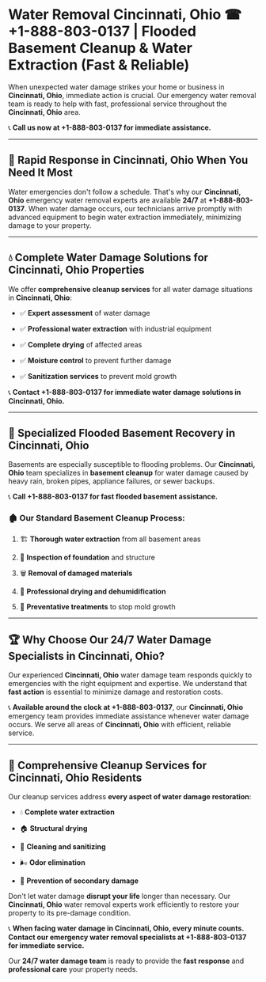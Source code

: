 # Water Removal Cincinnati, Ohio ☎ +1-888-803-0137 | Flooded Basement Cleanup & Water Extraction (Fast & Reliable)

When unexpected water damage strikes your home or business in **Cincinnati, Ohio**, immediate action is crucial. Our emergency water removal team is ready to help with fast, professional service throughout the **Cincinnati, Ohio** area. 

📞 **Call us now at +1-888-803-0137 for immediate assistance.**

---

## 🚀 Rapid Response in Cincinnati, Ohio When You Need It Most

Water emergencies don't follow a schedule. That's why our **Cincinnati, Ohio** emergency water removal experts are available **24/7** at **+1-888-803-0137**. When water damage occurs, our technicians arrive promptly with advanced equipment to begin water extraction immediately, minimizing damage to your property.

---

## 💧 Complete Water Damage Solutions for Cincinnati, Ohio Properties

We offer **comprehensive cleanup services** for all water damage situations in **Cincinnati, Ohio**:

- ✅ **Expert assessment** of water damage  
- ✅ **Professional water extraction** with industrial equipment  
- ✅ **Complete drying** of affected areas  
- ✅ **Moisture control** to prevent further damage  
- ✅ **Sanitization services** to prevent mold growth  

📞 **Contact +1-888-803-0137 for immediate water damage solutions in Cincinnati, Ohio.**

---

## 🌊 Specialized Flooded Basement Recovery in Cincinnati, Ohio

Basements are especially susceptible to flooding problems. Our **Cincinnati, Ohio** team specializes in **basement cleanup** for water damage caused by heavy rain, broken pipes, appliance failures, or sewer backups. 

📞 **Call +1-888-803-0137 for fast flooded basement assistance.**

### 🏚️ Our Standard Basement Cleanup Process:
1. 🏗️ **Thorough water extraction** from all basement areas  
2. 🔎 **Inspection of foundation** and structure  
3. 🗑️ **Removal of damaged materials**  
4. 💨 **Professional drying and dehumidification**  
5. 🚫 **Preventative treatments** to stop mold growth  

---

## 🏆 Why Choose Our 24/7 Water Damage Specialists in Cincinnati, Ohio?

Our experienced **Cincinnati, Ohio** water damage team responds quickly to emergencies with the right equipment and expertise. We understand that **fast action** is essential to minimize damage and restoration costs.

📞 **Available around the clock at +1-888-803-0137**, our **Cincinnati, Ohio** emergency team provides immediate assistance whenever water damage occurs. We serve all areas of **Cincinnati, Ohio** with efficient, reliable service.

---

## 🧹 Comprehensive Cleanup Services for Cincinnati, Ohio Residents

Our cleanup services address **every aspect of water damage restoration**:

- 💧 **Complete water extraction**  
- 🏠 **Structural drying**  
- 🧼 **Cleaning and sanitizing**  
- 🌬️ **Odor elimination**  
- 🚫 **Prevention of secondary damage**  

Don't let water damage **disrupt your life** longer than necessary. Our **Cincinnati, Ohio** water removal experts work efficiently to restore your property to its pre-damage condition.

📞 **When facing water damage in Cincinnati, Ohio, every minute counts. Contact our emergency water removal specialists at +1-888-803-0137 for immediate service.**

Our **24/7 water damage team** is ready to provide the **fast response** and **professional care** your property needs.

